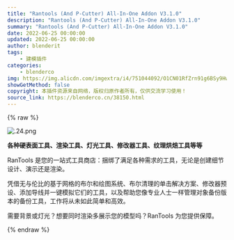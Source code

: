 ```yaml
---
title: "Rantools (And P-Cutter) All-In-One Addon V3.1.0"
description: "Rantools (And P-Cutter) All-In-One Addon V3.1.0"
summary: "Rantools (And P-Cutter) All-In-One Addon V3.1.0"
date: 2022-06-25 00:00:00
updated: 2022-06-25 00:00:00
author: blenderit
tags: 
    - 建模插件
categories:
    - blenderco
img: https://img.alicdn.com/imgextra/i4/751044092/O1CN01RfZrn91g6BSy9HwfQ_!!751044092.png
showGetMethod: false
copyright: 本插件资源来自网络，版权归原作者所有，仅供交流学习使用！
source_link: https://blenderco.cn/38150.html
---
```


{% raw %}
<p><img class="aligncenter" src="https://img.alicdn.com/imgextra/i4/751044092/O1CN01RfZrn91g6BSy9HwfQ_!!751044092.png" alt=".24.png"></p><p><b>各种硬表面工具、渲染工具、灯光工具、修改器工具、纹理烘焙工具等等</b></p><p>RanTools 是您的一站式工具商店：捆绑了满足各种需求的工具，无论是创建细节设计、演示还是渲染。</p><p>凭借无与伦比的基于网格的布尔和绘图系统、布尔清理的单击解决方案、修改器预设、添加导线并一键模拟它们的工具，以及帮助您像专业人士一样管理对象备份版本的备份工具，工作将从未如此简单和高效。</p><p>需要背景或灯光？想要同时渲染多展示您的模型吗？RanTools 为您提供保障。</p>
<div style="display: none">blenderco</div>
{% endraw %}